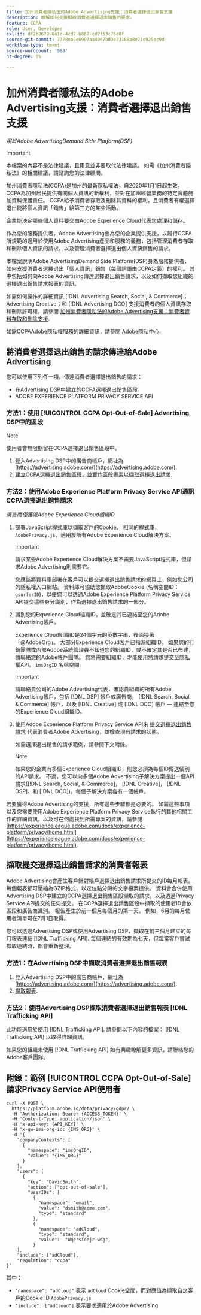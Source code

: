 ```yaml
---
title: 加州消費者隱私法的Adobe Advertising支援：消費者選擇退出銷售支援
description: 瞭解如何支援擷取消費者選擇退出銷售的要求。
feature: CCPA
role: User, Developer
exl-id: df2b8679-8a1c-4cd7-b867-cd2f53c76c8f
source-git-commit: 7378ea6e6907aa4067bd3e73160a8e71c925ec9d
workflow-type: tm+mt
source-wordcount: '988'
ht-degree: 0%

---
```


# 加州消費者隱私法的Adobe Advertising支援：消費者選擇退出銷售支援

*用於Adobe AdvertisingDemand Side Platform(DSP)*

>[!IMPORTANT]
>
>本檔案的內容不是法律建議，且用意並非要取代法律建議。 如需《加州消費者隱私法》的相關建議，請諮詢您的法律顧問。

加州消費者隱私法(CCPA)是加州的最新隱私權法，自2020年1月1日起生效。 CCPA為加州居民提供有關個人資訊的新權利，並對在加州經營業務的特定實體施加資料保護責任。 CCPA給予消費者存取及刪除其資料的權利，且消費者有權選擇退出能將個人資訊「銷售」給第三方的某些活動。

企業能決定哪些個人資料要交由Adobe Experience Cloud代表您處理和儲存。

作為您的服務提供者，Adobe Advertising會為您的企業提供支援，以履行CCPA所規範的適用於使用Adobe Advertising產品和服務的義務，包括管理消費者存取和刪除個人資訊的請求，以及管理消費者選擇退出個人資訊銷售的請求。

本檔案說明Adobe AdvertisingDemand Side Platform(DSP)身為服務提供者，如何支援消費者選擇退出「個人資訊」銷售（每個詞語由CCPA定義）的權利。 其中包括如何向Adobe Advertising傳達選擇退出銷售請求，以及如何擷取您組織的選擇退出銷售請求報表的資訊。

如需如何操作的詳細資訊 [!DNL Advertising Search, Social, & Commerce]；Advertising Creative；和 [!DNL Advertising DCO] 支援消費者的個人資訊存取和刪除許可權，請參閱 [加州消費者隱私法的Adobe Advertising支援：消費者資料存取和刪除支援](/help/privacy/ccpa/ccpa-access-delete.md).

如需CCPAAdobe隱私權服務的詳細資訊，請參閱 [Adobe隱私中心](https://www.adobe.com/privacy/ccpa.html).

## 將消費者選擇退出銷售的請求傳達給Adobe Advertising

您可以使用下列任一項，傳達消費者選擇退出銷售的請求：

* 在Advertising DSP中建立的CCPA選擇退出銷售區段
* ADOBE EXPERIENCE PLATFORM PRIVACY SERVICE API

### 方法1：使用 [!UICONTROL CCPA Opt-Out-of-Sale] Advertising DSP中的區段

>[!NOTE]
>
>使用者會無限期留在CCPA選擇退出銷售區段中。

1. 登入Advertising DSP中的廣告商帳戶，網址為 [https://advertising.adobe.com/](https://advertising.adobe.com/).
1. [建立CCPA選擇退出銷售區段，並實作區段畫素以擷取選擇退出請求](/help/dsp/audiences/ccpa-opt-out-segment-create.md).

### 方法2：使用Adobe Experience Platform Privacy Service API通訊CCPA選擇退出銷售請求

*廣告商僅獲派Adobe Experience Cloud組織ID*

1. 部署JavaScript程式庫以擷取客戶的Cookie。 相同的程式庫， `AdobePrivacy.js`，適用於所有Adobe Experience Cloud解決方案。

   >[!IMPORTANT]
   >
   >請求某些Adobe Experience Cloud解決方案不需要JavaScript程式庫，但請求Adobe Advertising則需要它。

   您應該將資料庫部署在客戶可以提交選擇退出銷售請求的網頁上，例如您公司的隱私權入口網站。 資料庫可協助您擷取AdobeCookie (名稱空間ID： `gsurferID`)，以便您可以透過Adobe Experience Platform Privacy Service API提交這些身分識別，作為選擇退出銷售請求的一部分。

1. 識別您的Experience Cloud組織ID，並確定其已連結至您的Adobe Advertising帳戶。

   Experience Cloud組織ID是24個字元的英數字串，後面接著「@AdobeOrg」。 大部分Experience Cloud客戶已指派組織ID。 如果您的行銷團隊或內部Adobe系統管理員不知道您的組織ID，或不確定其是否已布建，請聯絡您的Adobe帳戶團隊。 您將需要組織ID，才能使用將請求提交至隱私權API。 `imsOrgID` 名稱空間。

   >[!IMPORTANT]
   >
   >請聯絡貴公司的Adobe Advertising代表，確認貴組織的所有Adobe Advertising帳戶，包括 [!DNL DSP] 帳戶或廣告商， [!DNL Search, Social, & Commerce] 帳戶，以及 [!DNL Creative] 或 [!DNL DCO] 帳戶 — 連結至您的Experience Cloud組織ID。

1. 使用Adobe Experience Platform Privacy Service API來 [提交選擇退出銷售請求](https://experienceleague.adobe.com/docs/experience-platform/privacy/api/consent.html) 代表消費者Adobe Advertising，並檢查現有請求的狀態。

   如需選擇退出銷售的請求範例，請參閱下文附錄。

   >[!NOTE]
   >
   >如果您的企業有多個Experience Cloud組織ID，則您必須為每個ID傳送個別的API請求。 不過，您可以向多個Adobe Advertising子解決方案提出一個API請求([!DNL Search, Social, & Commerce]， [!DNL Creative]， [!DNL DSP]、和 [!DNL DCO])，每個子解決方案各有一個帳戶。

若要獲得Adobe Advertising的支援，所有這些步驟都是必要的。 如需這些事項以及您需要使用Adobe Experience Platform Privacy Service執行的其他相關工作的詳細資訊，以及可在何處找到所需專案的資訊，請參閱 [https://experienceleague.adobe.com/docs/experience-platform/privacy/home.html](https://experienceleague.adobe.com/docs/experience-platform/privacy/home.html).

## 擷取提交選擇退出銷售請求的消費者報表

Adobe Advertising會產生客戶針對帳戶選擇退出銷售請求所提交的ID每月報表。 每個報表都可壓縮為GZIP格式，以定位點分隔的文字檔案提供。 資料會合併使用Advertising DSP中建立的CCPA選擇退出銷售區段擷取的請求，以及透過Privacy Service API提交的任何提交。 在CCPA選擇退出銷售區段中擷取的使用者ID會依區段和廣告商識別。 報告產生於前一個月每個月的第一天。 例如，6月的每月使用者清單可在7月1日取得。

您可以透過Advertising DSP或使用Advertising DSP，擷取在前三個月建立的每月報表連結 [!DNL Trafficking API]. 每個連結的有效期為七天，但每當客戶嘗試擷取連結時，都會重新整理。

### 方法1：在Advertising DSP中擷取消費者選擇退出銷售報表

1. 登入Advertising DSP中的廣告商帳戶，網址為 [https://advertising.adobe.com/](https://advertising.adobe.com/).
1. [擷取報表](/help/dsp/audiences/ccpa-opt-out-segment-report-retrieve.md).

### 方法2：使用Advertising DSP擷取消費者選擇退出銷售報表 [!DNL Trafficking API]

此功能適用於使用 [!DNL Trafficking API]. 請參閱以下內容的檔案： [!DNL Trafficking API] 以取得詳細資訊。<!-- Add link to API doc once it's published. -->

如果您的組織未使用 [!DNL Trafficking API] 如有興趣瞭解更多資訊，請聯絡您的Adobe客戶團隊。

## 附錄：範例 [!UICONTROL CCPA Opt-Out-of-Sale] 請求Privacy Service API使用者

```
curl -X POST \
  https://platform.adobe.io/data/privacy/gdpr/ \
  -H 'Authorization: Bearer {ACCESS_TOKEN}' \
  -H 'Content-Type: application/json' \
  -H 'x-api-key: {API_KEY}' \
  -H 'x-gw-ims-org-id: {IMS_ORG}' \
  -d '{
    "companyContexts": [
      {
        "namespace": "imsOrgID",
        "value": "{IMS_ORG}"
      }
    ],
    "users": [
      {
        "key": "DavidSmith",
        "action": ["opt-out-of-sale"],
        "userIDs": [
          {
            "namespace": "email",
            "value": "dsmith@acme.com",
            "type": "standard"
          },
          {
            "namespace": "adCloud",
            "type": "standard",
            "value":  "Wqersioejr-wdg",
          }
    ],
    "include": ["adCloud"],
    "regulation": "ccpa"
}'
```

其中：

* `"namespace": "adCloud"` 表示 `adCloud` Cookie空間，而對應值為擷取自之客戶的Cookie ID `AdobePrivacy.js`
* `"include": ["adCloud"]` 表示要求適用於Adobe Advertising
